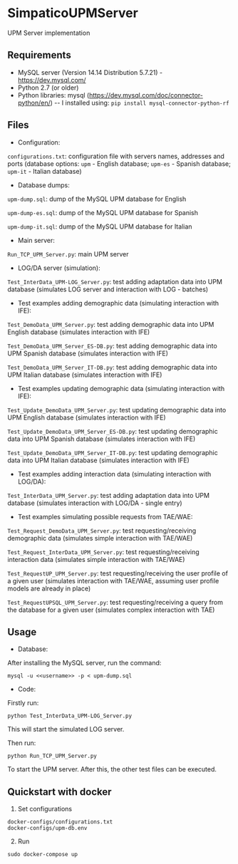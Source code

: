 # SimpaticoUPMServer
UPM Server implementation

## Requirements
- MySQL server (Version 14.14 Distribution 5.7.21) - https://dev.mysql.com/
- Python 2.7 (or older)
- Python libraries: mysql (https://dev.mysql.com/doc/connector-python/en/)
-- I installed using: `pip install mysql-connector-python-rf`

## Files
- Configuration:

`configurations.txt`: configuration file with servers names, addresses and ports (database options: `upm` - English database; `upm-es` - Spanish database; `upm-it` - Italian database)

- Database dumps:

`upm-dump.sql`: dump of the MySQL UPM database for English

`upm-dump-es.sql`: dump of the MySQL UPM database for Spanish

`upm-dump-it.sql`: dump of the MySQL UPM database for Italian

- Main server:

`Run_TCP_UPM_Server.py`: main UPM server

- LOG/DA server (simulation):

`Test_InterData_UPM-LOG_Server.py`: test adding adaptation data into UPM database (simulates LOG server and interaction with LOG - batches)

- Test examples adding demographic data (simulating interaction with IFE):

`Test_DemoData_UPM_Server.py`: test adding demographic data into UPM English database (simulates interaction with IFE)

`Test_DemoData_UPM_Server_ES-DB.py`: test adding demographic data into UPM Spanish database (simulates interaction with IFE)

`Test_DemoData_UPM_Server_IT-DB.py`: test adding demographic data into UPM Italian database (simulates interaction with IFE)

- Test examples updating demographic data (simulating interaction with IFE):

`Test_Update_DemoData_UPM_Server.py`: test updating demographic data into UPM English database (simulates interaction with IFE)

`Test_Update_DemoData_UPM_Server_ES-DB.py`: test updating demographic data into UPM Spanish database (simulates interaction with IFE)

`Test_Update_DemoData_UPM_Server_IT-DB.py`: test updating demographic data into UPM Italian database (simulates interaction with IFE)

- Test examples adding interaction data (simulating interaction with LOG/DA): 

`Test_InterData_UPM_Server.py`: test adding adaptation data into UPM database (simulates interaction with LOG/DA - single entry)

- Test examples simulating possible requests from TAE/WAE:

`Test_Request_DemoData_UPM_Server.py`: test requesting/receiving demographic data (simulates simple interaction with TAE/WAE)

`Test_Request_InterData_UPM_Server.py`: test requesting/receiving interaction data (simulates simple interaction with TAE/WAE)

`Test_RequestUP_UPM_Server.py`: test requesting/receiving the user profile of a given user (simulates interaction with TAE/WAE, assuming user profile models are already in place)

`Test_RequestUPSQL_UPM_Server.py`: test requesting/receiving a query from the database for a given user (simulates complex interaction with TAE)

## Usage
- Database:

After installing the MySQL server, run the command:

`mysql -u <<username>> -p < upm-dump.sql`

- Code:

Firstly run: 

`python Test_InterData_UPM-LOG_Server.py`

This will start the simulated LOG server.

Then run:

`python Run_TCP_UPM_Server.py`

To start the UPM server. After this, the other test files can be executed.

## Quickstart with docker

1. Set configurations
```
docker-configs/configurations.txt
docker-configs/upm-db.env
```

2. Run

```
sudo docker-compose up
```
